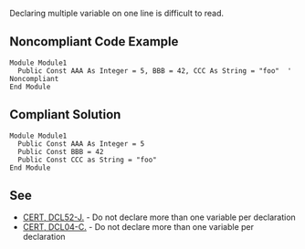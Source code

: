 
Declaring multiple variable on one line is difficult to read.

## Noncompliant Code Example


    Module Module1
      Public Const AAA As Integer = 5, BBB = 42, CCC As String = "foo"  ' Noncompliant
    End Module


## Compliant Solution


    Module Module1
      Public Const AAA As Integer = 5
      Public Const BBB = 42
      Public Const CCC as String = "foo"
    End Module


## See

- [CERT, DCL52-J.](https://www.securecoding.cert.org/confluence/x/7wHEAw) - Do not declare more than one variable per declaration<br>
- [CERT, DCL04-C.](https://www.securecoding.cert.org/confluence/x/VgU) - Do not declare more than one variable per declaration

